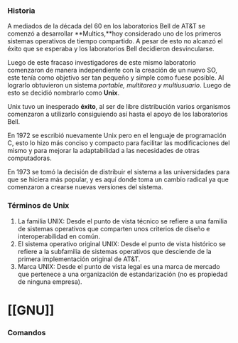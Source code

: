 
### Historia 

A mediados de la década del 60 en los laboratorios Bell de AT&T se comenzó a desarrollar **Multics,**hoy considerado uno de los primeros sistemas operativos de tiempo compartido. A pesar de esto no alcanzó el éxito que se esperaba y los laboratorios Bell decidieron desvincularse. 

Luego de este fracaso investigadores de este mismo laboratorio comenzaron de manera independiente con la creación de un nuevo SO, este tenía como objetivo ser tan pequeño y simple como fuese posible. Al lograrlo obtuvieron un sistema *portable, multitarea y multiusuario*. Luego de esto se decidió nombrarlo como **Unix**.

Unix tuvo un inesperado **éxito**, al ser de libre distribución varios organismos comenzaron a utilizarlo consiguiendo así hasta el apoyo de los laboratorios Bell.

En 1972 se escribió nuevamente Unix pero en el lenguaje de programación C, esto lo hizo más conciso y compacto para facilitar las modificaciones del mismo y para mejorar la adaptabilidad a las necesidades de otras computadoras.

En 1973 se tomó la decisión de distribuir el sistema a las universidades para que se hiciera más popular, y es aquí donde toma un cambio radical ya que comenzaron a crearse nuevas versiones del sistema.

### Términos de Unix

1. La familia UNIX: Desde el punto de vista técnico se refiere a una familia de sistemas operativos que comparten unos criterios de diseño e interoperabilidad en común.
2. El sistema operativo original UNIX: Desde el punto de vista histórico se refiere a la subfamilia de sistemas operativos que desciende de la primera implementación original de AT&T.
3. Marca UNIX: Desde el punto de vista legal es una marca de mercado que pertenece a una organización de estandarización (no es propiedad de ninguna empresa).


# [[GNU]]


### Comandos

